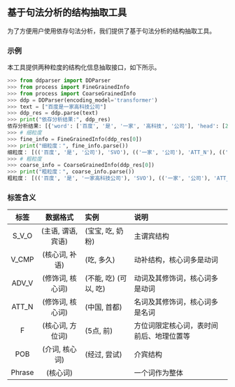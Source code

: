 ## 基于句法分析的结构抽取工具
为了方便用户使用依存句法分析，我们提供了基于句法分析的结构抽取工具。<br>

### 示例
本工具提供两种粒度的结构化信息抽取接口，如下所示。

```python
>>> from ddparser import DDParser
>>> from process import FineGrainedInfo
>>> from process import CoarseGrainedInfo
>>> ddp = DDParser(encoding_model='transformer')
>>> text = ["百度是一家高科技公司"]
>>> ddp_res = ddp.parse(text)
>>> print("依存分析结果:", ddp_res)
依存分析结果: [{'word': ['百度', '是', '一家', '高科技', '公司'], 'head': [2, 0, 5, 5, 2], 'deprel': ['SBV', 'HED', 'ATT', 'ATT', 'VOB']}]
>>> # 细粒度
>>> fine_info = FineGrainedInfo(ddp_res[0])
>>> print("细粒度：", fine_info.parse())
细粒度： [(('百度', '是', '公司'), 'SVO'), (('一家', '公司'), 'ATT_N'), (('高科技', '公司'), 'ATT_N')]
>>> # 粗粒度
>>> coarse_info = CoarseGrainedInfo(ddp_res[0])
>>> print("粗粒度：", coarse_info.parse())
粗粒度： [(('百度', '是', '一家高科技公司'), 'SVO'), (('一家', '公司'), 'ATT_N'), (('高科技', '公司'), 'ATT_N')]
```
### 标签含义
|  标签  |      数据格式      | 实例                  | 说明                                     |
| :----: | :----------------: | :-------------------- | :--------------------------------------- |
| S_V_O  | (主语, 谓语, 宾语) | (宝宝, 吃, 奶粉)      | 主谓宾结构                               |
| V_CMP  |   (核心词, 补语)   | (吃, 多久)            | 动补结构，核心词多是动词                 |
| ADV_V  |  (修饰词, 核心词)  | (不能, 吃) (可以, 吃) | 动词及其修饰词，核心词多是动词           |
| ATT_N  |  (修饰词, 核心词)  | (中国, 首都)          | 名词及其修饰词，核心词多是名词           |
|   F    |  (核心词, 方位词)  | (5点, 前)             | 方位词限定核心词，表时间前后、地理位置等 |
|  POB   |   (介词, 核心词)   | (经过, 尝试)          | 介宾结构                                 |
| Phrase |      (核心词)      |                       | 一个词作为整体                           |
